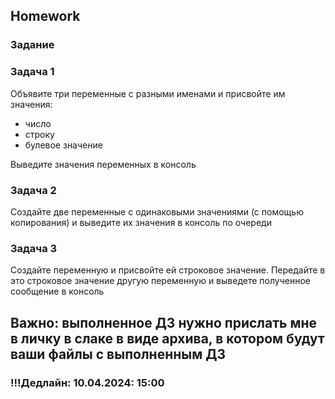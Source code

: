 ## Homework

### Задание

### Задача 1

Объявите три переменные с разными именами и присвойте им значения:

- число
- строку
- булевое значение

Выведите значения переменных в консоль

### Задача 2

Создайте две переменные с одинаковыми значениями (с помощью копирования) и выведите их значения в консоль по очереди

### Задача 3

Создайте переменную и присвойте ей строковое значение. Передайте в это строковое значение другую переменную и выведете полученное сообщение в консоль

## Важно: выполненное ДЗ нужно прислать мне в личку в слаке в виде архива, в котором будут ваши файлы с выполненным ДЗ

### !!!Дедлайн: 10.04.2024: 15:00
